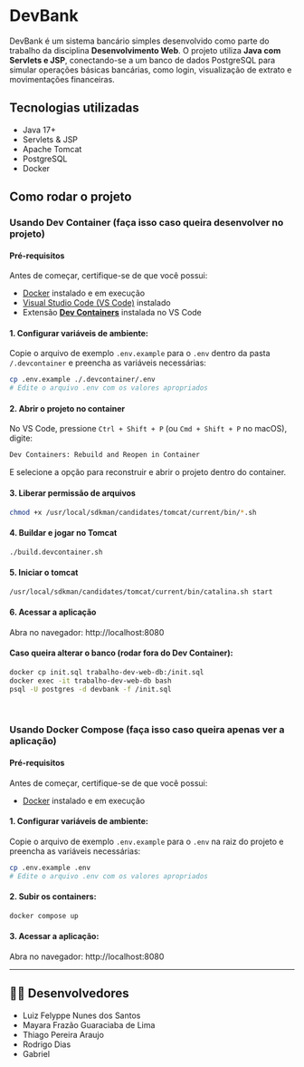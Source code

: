 # DevBank

DevBank é um sistema bancário simples desenvolvido como parte do trabalho da disciplina **Desenvolvimento Web**. O projeto utiliza **Java com Servlets e JSP**, conectando-se a um banco de dados PostgreSQL para simular operações básicas bancárias, como login, visualização de extrato e movimentações financeiras.

## Tecnologias utilizadas

- Java 17+
- Servlets & JSP
- Apache Tomcat
- PostgreSQL
- Docker

## Como rodar o projeto

### Usando Dev Container (faça isso caso queira desenvolver no projeto)

#### Pré-requisitos

Antes de começar, certifique-se de que você possui:

- [Docker](https://www.docker.com/) instalado e em execução
- [Visual Studio Code (VS Code)](https://code.visualstudio.com/) instalado
- Extensão **[Dev Containers](https://marketplace.visualstudio.com/items?itemName=ms-vscode-remote.remote-containers)** instalada no VS Code

#### 1. Configurar variáveis de ambiente:

Copie o arquivo de exemplo `.env.example` para o `.env` dentro da pasta `/.devcontainer` e preencha as variáveis necessárias:
```bash
cp .env.example ./.devcontainer/.env
# Edite o arquivo .env com os valores apropriados
```

#### 2. Abrir o projeto no container
No VS Code, pressione `Ctrl + Shift + P` (ou `Cmd + Shift + P` no macOS), digite:
```txt
Dev Containers: Rebuild and Reopen in Container
```
E selecione a opção para reconstruir e abrir o projeto dentro do container.

#### 3. Liberar permissão de arquivos

```bash
chmod +x /usr/local/sdkman/candidates/tomcat/current/bin/*.sh
```

#### 4. Buildar e jogar no Tomcat

```bash
./build.devcontainer.sh
```

#### 5. Iniciar o tomcat

```bash
/usr/local/sdkman/candidates/tomcat/current/bin/catalina.sh start
```

#### 6. Acessar a aplicação

Abra no navegador: http://localhost:8080

#### Caso queira alterar o banco (rodar fora do Dev Container):

```bash
docker cp init.sql trabalho-dev-web-db:/init.sql
docker exec -it trabalho-dev-web-db bash
psql -U postgres -d devbank -f /init.sql
```

</br>

### Usando Docker Compose (faça isso caso queira apenas ver a aplicação)

#### Pré-requisitos

Antes de começar, certifique-se de que você possui:

- [Docker](https://www.docker.com/) instalado e em execução

#### 1. Configurar variáveis de ambiente:

Copie o arquivo de exemplo `.env.example` para o `.env` na raiz do projeto e preencha as variáveis necessárias:
```bash
cp .env.example .env
# Edite o arquivo .env com os valores apropriados
```

#### 2. Subir os containers:

```bash
docker compose up
```

#### 3. Acessar a aplicação:

Abra no navegador: http://localhost:8080

---

## 👨‍💻 Desenvolvedores

- Luiz Felyppe Nunes dos Santos
- Mayara Frazão Guaraciaba de Lima
- Thiago Pereira Araujo
- Rodrigo Dias
- Gabriel
